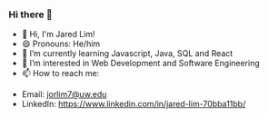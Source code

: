 ### Hi there 👋


- 🔭 Hi, I'm Jared Lim!
- 😄 Pronouns: He/him
- 🌱 I’m currently learning Javascript, Java, SQL and React
- 👯 I’m interested in Web Development and Software Engineering
- 📫 How to reach me:
* Email: jorlim7@uw.edu
* LinkedIn: https://www.linkedin.com/in/jared-lim-70bba11bb/

